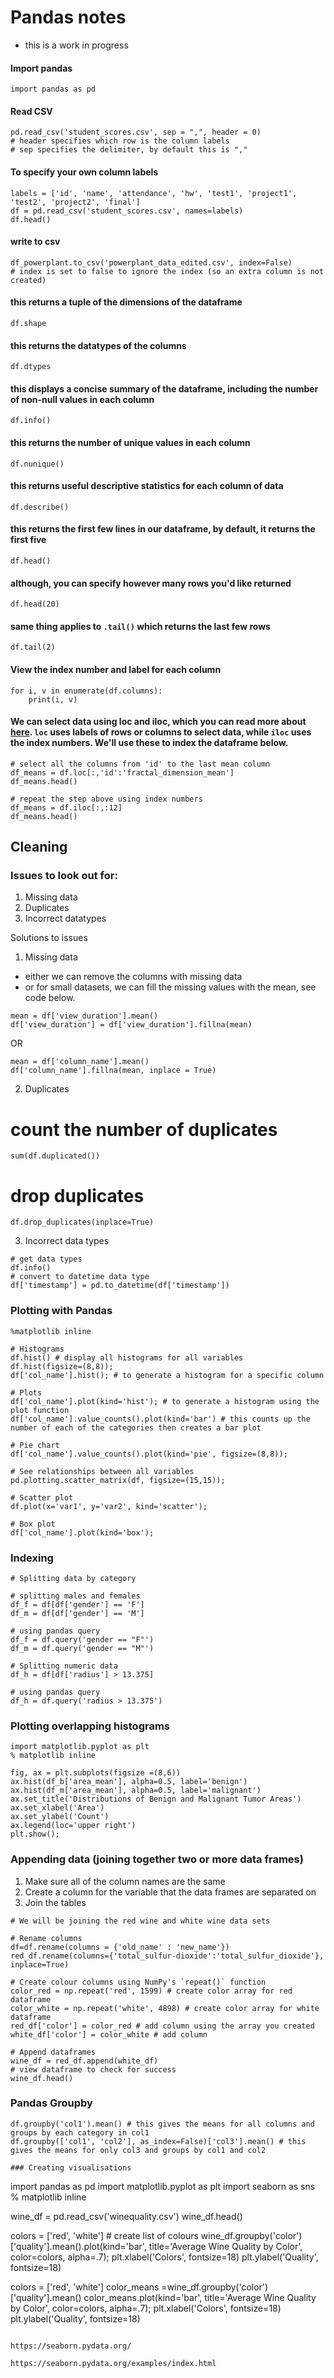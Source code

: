 # Pandas notes

* this is a work in progress

#### Import pandas 
    import pandas as pd

#### Read CSV
```
pd.read_csv('student_scores.csv', sep = ",", header = 0)
# header specifies which row is the column labels
# sep specifies the delimiter, by default this is ","
```

#### To specify your own column labels 
```
labels = ['id', 'name', 'attendance', 'hw', 'test1', 'project1', 'test2', 'project2', 'final']
df = pd.read_csv('student_scores.csv', names=labels)
df.head()
```
#### write to csv
```
df_powerplant.to_csv('powerplant_data_edited.csv', index=False)    
# index is set to false to ignore the index (so an extra column is not created)
```

#### this returns a tuple of the dimensions of the dataframe
    df.shape
    
#### this returns the datatypes of the columns
    df.dtypes

#### this displays a concise summary of the dataframe, including the number of non-null values in each column
    df.info()

#### this returns the number of unique values in each column
    df.nunique()

#### this returns useful descriptive statistics for each column of data
    df.describe()

#### this returns the first few lines in our dataframe, by default, it returns the first five
    df.head()

#### although, you can specify however many rows you'd like returned
    df.head(20)

#### same thing applies to `.tail()` which returns the last few rows
    df.tail(2)

#### View the index number and label for each column
```
for i, v in enumerate(df.columns):
    print(i, v)
```

#### We can select data using loc and iloc, which you can read more about [here](https://pandas.pydata.org/pandas-docs/stable/user_guide/indexing.html). `loc` uses labels of rows or columns to select data, while `iloc` uses the index numbers. We'll use these to index the dataframe below.
```
# select all the columns from 'id' to the last mean column
df_means = df.loc[:,'id':'fractal_dimension_mean']
df_means.head()
```

```
# repeat the step above using index numbers
df_means = df.iloc[:,:12]
df_means.head()
```

## Cleaning

### Issues to look out for:

1. Missing data
2. Duplicates 
3. Incorrect datatypes

Solutions to issues

1. Missing data 

- either we can remove the columns with missing data 
- or for small datasets, we can fill the missing values with the mean, see code below.
```
mean = df['view_duration'].mean()
df['view_duration'] = df['view_duration'].fillna(mean)
```

OR 

```
mean = df['column_name'].mean()
df['column_name'].fillna(mean, inplace = True)
```

2. Duplicates
# count the number of duplicates
    sum(df.duplicated())
# drop duplicates
    df.drop_duplicates(inplace=True)
    
3. Incorrect data types
```
# get data types
df.info()
# convert to datetime data type
df['timestamp'] = pd.to_datetime(df['timestamp'])
```
### Plotting with Pandas

```
%matplotlib inline

# Histograms
df.hist() # display all histograms for all variables
df.hist(figsize=(8,8));
df['col_name'].hist(); # to generate a histogram for a specific column

# Plots
df['col_name'].plot(kind='hist'); # to generate a histogram using the plot function
df['col_name'].value_counts().plot(kind='bar') # this counts up the number of each of the categories then creates a bar plot

# Pie chart
df['col_name'].value_counts().plot(kind='pie', figsize=(8,8));

# See relationships between all variables
pd.plotting.scatter_matrix(df, figsize=(15,15));

# Scatter plot
df.plot(x='var1', y='var2', kind='scatter');

# Box plot
df['col_name'].plot(kind='box');
```

### Indexing 

```
# Splitting data by category

# splitting males and females
df_f = df[df['gender'] == 'F']
df_m = df[df['gender'] == 'M']

# using pandas query
df_f = df.query('gender == "F"')
df_m = df.query('gender == "M"')
```

``` 
# Splitting numeric data
df_h = df[df['radius'] > 13.375]

# using pandas query
df_h = df.query('radius > 13.375')
```

### Plotting overlapping histograms 
```
import matplotlib.pyplot as plt
% matplotlib inline

fig, ax = plt.subplots(figsize =(8,6))
ax.hist(df_b['area_mean'], alpha=0.5, label='benign')
ax.hist(df_m['area_mean'], alpha=0.5, label='malignant')
ax.set_title('Distributions of Benign and Malignant Tumor Areas')
ax.set_xlabel('Area')
ax.set_ylabel('Count')
ax.legend(loc='upper right')
plt.show();
```

### Appending data (joining together two or more data frames)

1. Make sure all of the column names are the same
2. Create a column for the variable that the data frames are separated on
3. Join the tables

```
# We will be joining the red wine and white wine data sets

# Rename columns
df=df.rename(columns = {'old_name' : 'new_name'})
red_df.rename(columns={'total_sulfur-dioxide':'total_sulfur_dioxide'}, inplace=True)

# Create colour columns using NumPy's `repeat()` function
color_red = np.repeat('red', 1599) # create color array for red dataframe
color_white = np.repeat('white', 4898) # create color array for white dataframe
red_df['color'] = color_red # add column using the array you created
white_df['color'] = color_white # add column

# Append dataframes
wine_df = red_df.append(white_df) 
# view dataframe to check for success
wine_df.head()
```

### Pandas Groupby
```
df.groupby('col1').mean() # this gives the means for all columns and groups by each category in col1
df.groupby(['col1', 'col2'], as_index=False)['col3'].mean() # this gives the means for only col3 and groups by col1 and col2

### Creating visualisations 
```
import pandas as pd
import matplotlib.pyplot as plt
import seaborn as sns
% matplotlib inline

wine_df = pd.read_csv('winequality.csv')
wine_df.head()

colors = ['red', 'white'] # create list of colours
wine_df.groupby('color')['quality'].mean().plot(kind='bar', title='Average Wine Quality by Color', color=colors, alpha=.7);
plt.xlabel('Colors', fontsize=18)
plt.ylabel('Quality', fontsize=18)

colors = ['red', 'white']
color_means =wine_df.groupby('color')['quality'].mean()
color_means.plot(kind='bar', title='Average Wine Quality by Color', color=colors, alpha=.7);
plt.xlabel('Colors', fontsize=18)
plt.ylabel('Quality', fontsize=18)
```

https://seaborn.pydata.org/

https://seaborn.pydata.org/examples/index.html
